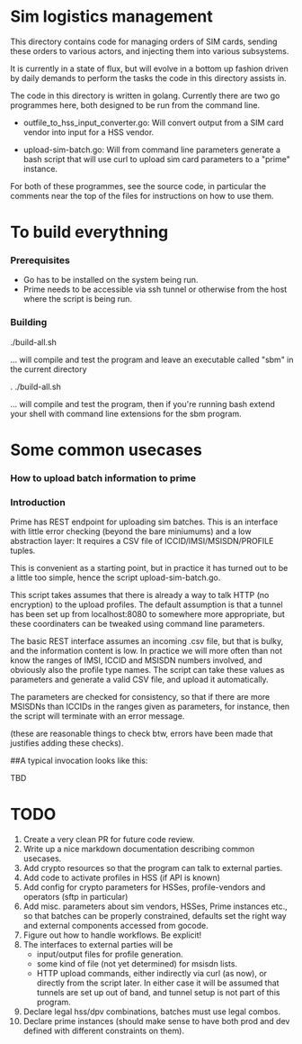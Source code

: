 # Sim logistics management

This directory contains code for managing orders of SIM cards, 
sending these orders to various actors, and injecting them into
various subsystems.

It is currently in  a state of flux, but will evolve in a bottom
up fashion driven by daily demands to perform the tasks the code
in this directory assists in.

The code in this directory is written in golang.  Currently there are two
go programmes here, both designed to be run from the command line.

 *  outfile_to_hss_input_converter.go:  Will convert output from 
    a SIM card vendor into  input for a HSS vendor.
    
 *  upload-sim-batch.go: Will from command line parameters generate a 
    bash script that will use curl to upload sim card parameters
    to a "prime" instance.
    
For both of these programmes, see the source code, in particular the
comments near the top of the files for instructions on how to use them.


To build everythning
==


### Prerequisites

* Go has to be installed on the system  being run.
* Prime needs to be accessible via ssh tunnel or otherwise from the host
  where the script is being run.

### Building

   ./build-all.sh

... will compile and test the program and leave an executable called
"sbm" in the current directory

   . ./build-all.sh

... will compile and test the program, then if you're running bash
extend your shell with command line extensions for the sbm program.


Some common usecases
==


### How to upload batch information to prime

### Introduction

Prime has  REST endpoint for uploading sim batches.   This is an 
interface with little error checking (beyond the bare miniumums)
and a low abstraction layer: It requires a CSV file of ICCID/IMSI/MSISDN/PROFILE tuples.

This is convenient as a starting point, but in practice it has turned
out to be a little too simple, hence the script upload-sim-batch.go.

This script takes assumes that there is already a way to talk HTTP 
(no encryption) to the upload profiles.  The default assumption is that
a tunnel has been set up from localhost:8080 to somewhere more
appropriate, but these coordinaters can be tweaked using command line
parameters.

The basic REST interface assumes an incoming .csv file, but that is
bulky, and the information content is low.  In practice we will 
more often than not know the ranges of IMSI, ICCID and MSISDN numbers
involved, and obviously also the profile type names.  The script can
take these values as parameters and generate a valid CSV file, and
upload it automatically.

The parameters are checked for consistency, so that if there are 
more MSISDNs than ICCIDs in the ranges given as parameters, for instance,
then the script will terminate with an error message.

(these are reasonable things to check btw, errors have been made
that justifies adding these checks).



##A typical invocation looks like this:

  TBD
  


TODO
==


1. Create a very clean PR for future code review.
1. Write up a nice markdown documentation describing common usecases.
1. Add crypto resources so that the program can talk to external parties.
1. Add code to activate profiles in HSS (if API is known)
1. Add config for crypto parameters  for HSSes, profile-vendors and operators (sftp in particular)
1. Add misc. parameters about sim vendors, HSSes, Prime instances etc., so that
   batches can be properly constrained, defaults set the right way and external
   components accessed from gocode.
1. Figure out how to handle workflows. Be explicit!
1. The interfaces to external parties will be
    - input/output files for profile generation.
    - some kind of file (not yet determined) for msisdn lists.
    - HTTP upload commands, either indirectly via curl (as now), or
      directly from the script later.   In either case 
      it will be assumed that tunnels are set up out of band, and
      tunnel setup is not part of this program.
1. Declare legal hss/dpv combinations, batches must use legal combos.
1. Declare prime instances (should make sense to have both prod and dev defined
   with different constraints on them).
